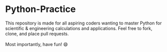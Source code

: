 # Python-Practice
This repository is made for all aspiring coders wanting to master Python for scientific & engineering calculations and applications. Feel free to fork, clone, and place pull requests.<br><br>Most importantly, have fun! 😄
